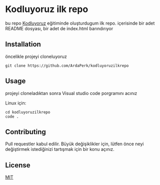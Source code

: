 # Kodluyoruz ilk repo
bu repo [Kodluyoruz](https://kodluyoruz.org) eğitiminde oluşturdugum ilk repo. içerisinde bir adet README dosyası, bir adet de index.html barındırıyor



## Installation
öncelikle projeyi cloneluyoruz

```
git clone https://github.com/ArdaPerk/kodluyoruzilkrepo
```

## Usage
projeyi cloneladıktan sonra Visual studio code porgramını acınız

Linux için:
```
cd kodluyoruzilkrepo 
code .
```

## Contributing
Pull requestler kabul edilir. Büyük değişiklikler için, lütfen önce neyi değiştirmek istediğinizi tartışmak için bir konu açınız.

## License 

[MIT](https://choosealicense.com/licenses/mit/)
